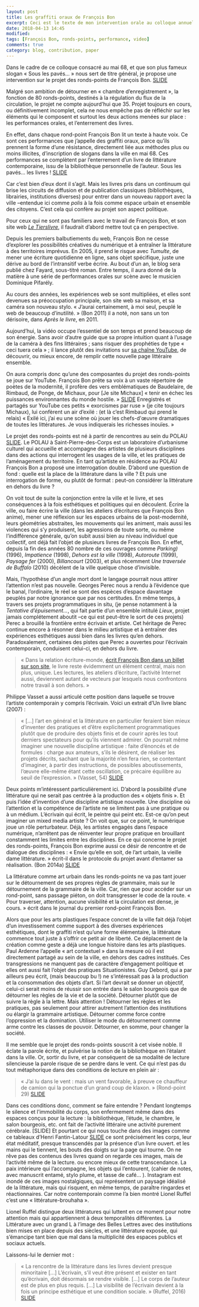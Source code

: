 ```yaml
---
layout: post
title: Les graffiti oraux de François Bon
excerpt: Ceci est le texte de mon intervention orale au colloque annuel 20th/21st French And Francophone Studies qui cette année a eu lieu à Brown, Providence, RI.
date: 2018-04-13 14:45
modified:
tags: [François Bon, ronds-points, performance, video]
comments: true
category: blog, contribution, paper
---
```


Dans le cadre de ce colloque consacré au mai 68, et que son plus fameux slogan « Sous les pavés… » nous sert de titre général, je propose une intervention sur le projet des ronds-points de François Bon. [SLIDE](https://ss4ws.github.io/blog/2018/Brown/#/1)

Malgré son ambition de détourner en « chambre d’enregistrement », la fonction de 80 ronds-points, destinés à la régulation du flux de la circulation, le projet ne compte aujourd’hui que 35. Projet toujours en cours, ou définitivement incomplet, cela ne nous empêche pas de réfléchir sur les éléments qui le composent et surtout les deux actions menées sur place : les performances orales, et l’enterrement des livres.

En effet, dans chaque rond-point François Bon lit un texte à haute voix. Ce sont ces performances que j’appelle des graffiti oraux, parce qu’ils prennent la forme d’une résistance, directement liée aux méthodes plus ou moins illicites, d’inscription de slogans dans la ville en mai 68. Ces performances se complètent par l’enterrement d’un livre de littérature contemporaine, issu de la bibliothèque personnelle de l’auteur. Sous les pavés… les livres ! [SLIDE](https://ss4ws.github.io/blog/2018/Brown/#/2)

Car c’est bien d’eux dont il s’agit. Mais les livres pris dans un continuum qui brise les circuits de diffusion et de publication classiques (bibliothèques, librairies, institutions diverses) pour entrer dans un nouveau rapport avec la ville –entendue ici comme _polis_ à la fois comme espace urbain et ensemble des citoyens. C’est cela qui confère au projet son aspect politique.  

Pour ceux qui ne sont pas familiers avec le travail de François Bon, et son site web [_Le Tierslivre_](http://www.tierslivre.net/), il faudrait d’abord mettre tout ça en perspective.

Depuis les premiers balbutiements du web, François Bon ne cesse d’explorer les possibilités créatives du numérique et à entraîner la littérature à des territoires imprévus. En 2005, il prend le risque avec _Tumulte_, de mener une écriture quotidienne en ligne, sans objet spécifique, juste une dérive au bord de l’intransitif verbe écrire. Au bout d’un an, le blog sera publié chez Fayard, sous-titré roman. Entre temps, il aura donné de la matière à une série de performances orales sur scène avec le musicien Dominique Pifarély.

Au cours des années, les expériences web se sont multipliées, et elles sont devenues sa préoccupation principale, son site web sa maison, et sa caméra son nouveau stylo. « J’aurai certainement, à moi seul, peuplé le web de beaucoup d’inutilité. » (Bon 2011) il a noté, non sans un ton dérisoire, dans _Après le livre_, en 2011.

Aujourd’hui, la vidéo occupe l’essentiel de son temps et prend beaucoup de son énergie. Sans avoir d’autre guide que sa propre intuition quant à l’usage de la caméra à des fins littéraires ; sans risquer des prophéties de type « ceci tuera cela » ; il lance plutôt des invitations sur [sa chaîne YouTube](https://www.youtube.com/user/tierslivre), de découvrir, ou mieux encore, de remplir cette nouvelle page littéraire ensemble.

On aura compris donc qu’une des composantes du projet des ronds-points se joue sur YouTube. François Bon prête sa voix à un vaste répertoire de poètes de la modernité, il profère des vers emblématiques de Baudelaire, de Rimbaud, de Ponge, de Michaux, pour [Je site Michaux] « tenir en échec les puissances environnantes du monde hostile. » [SLIDE](https://ss4ws.github.io/blog/2018/Brown/#/3) Enregistrés et partagés sur YouTube ces petits « exorcismes par ruse » (je cite toujours Michaux), lui confèrent un air d’exilé : (et là c’est Rimbaud qui prend le relais) « Exilé ici, j’ai eu une scène où jouer les chefs-d'œuvre dramatiques de toutes les littératures. Je vous indiquerais les richesses inouïes. »   

Le projet des ronds-points est né à partir de rencontres au sein du POLAU [SLIDE](https://ss4ws.github.io/blog/2018/Brown/#/4). Le POLAU à Saint-Pierre-des-Corps est un laboratoire d’urbanisme culturel qui accueille et accompagne des artistes de plusieurs disciplines dans des actions qui interrogent les usages de la ville, et les pratiques de l’aménagement du territoire. En tant qu’artiste en résidence au POLAU François Bon a proposé une interrogation double. D’abord une question de fond : quelle est la place de la littérature dans la ville ? Et puis une interrogation de forme, ou plutôt de format : peut-on considérer la littérature en dehors du livre ?

On voit tout de suite la conjonction entre la ville et le livre, et ses conséquences à la fois esthétiques et politiques qui en découlent. Écrire la ville, ou faire écrire la ville (dans les ateliers d’écritures que François Bon anime), mener une réflexion sur les espaces urbains de la post-modernité, leurs géométries abstraites, les mouvements qui les animent, mais aussi les violences qui s’y produisent, les agressions de toute sorte, ou même l’indifférence générale, qu’on subit aussi bien au niveau individuel que collectif, ont déjà fait l’objet de plusieurs livres de François Bon. En effet, depuis la fin des années 80 nombre de ces ouvrages comme _Parking)_ (1996), _Impatience_ (1998), _Dehors est la ville_ (1998), _Autoroute_ (1999), _Paysage fer_ (2000), _Billancourt_ (2003), et plus récemment _Une traversée de Buffalo_ (2010) décèlent de la ville quelque chose d’invisible.

Mais, l’hypothèse d’un angle mort dont le langage pourrait nous attirer l’attention n’est pas nouvelle. Georges Perec nous a rendu à l’évidence que le banal, l’ordinaire, le réel se sont des espèces d’espace davantage peuplés par notre ignorance que par nos certitudes. En même temps, à travers ses projets programmatiques in situ, (je pense notamment à la _Tentative d’épuisement..._, qui fait partie d’un ensemble intitulé _Lieux_, projet jamais complétement aboutit –ce qui est peut-être le sort de ces projets) Perec a brouillé la frontière entre écrivain et artiste. Cet héritage de Perec continue encore à résonner dans le milieu artistique et à entraîner des expériences esthétiques aussi bien dans les livres qu’en dehors. Paradoxalement, certaines des pistes que Perec a ouvertes pour l’écrivain contemporain, conduisent celui-ci, en dehors du livre.

> « Dans la relation écriture-monde, [écrit François Bon dans un billet sur son site](http://www.tierslivre.net/spip/spip.php?article890), le livre reste évidemment un élément central, mais non plus, unique. Les lectures, les ateliers d’écriture, l’activité Internet aussi, deviennent autant de vecteurs par lesquels nous confrontons notre travail à son dehors. »

Philippe Vasset a aussi articulé cette position dans laquelle se trouve l’artiste contemporain y compris l’écrivain. Voici un extrait d’Un livre blanc (2007) :    
> « […] l’art en général et la littérature en particulier feraient bien mieux d’inventer des pratiques et d’être explicitement programmatiques plutôt que de produire des objets finis et de courir après les tout derniers spectateurs pour qu’ils viennent admirer. On pourrait même imaginer une nouvelle discipline artistique : faite d’énoncés et de formules : charge aux amateurs, s’ils le désirent, de réaliser les projets décrits, sachant que la majorité n’en fera rien, se contentant d’imaginer, à partir des instructions, de possibles aboutissements, l’œuvre elle-même étant cette oscillation, ce précaire équilibre au seuil de l’expression. » (Vasset, 54) [SLIDE](https://ss4ws.github.io/blog/2018/Brown/#/5)

Deux points m’intéressent particulièrement ici. D’abord la possibilité d’une littérature qui ne serait pas centrée à la production des « objets finis ». Et puis l’idée d’invention d’une discipline artistique nouvelle. Une discipline où l’attention et la compétence de l’artiste ne se limitent pas à une pratique ou à un médium. L’écrivain qui écrit, le peintre qui peint etc. Est-ce qu’on peut imaginer un mixed media artiste ? On voit que, sur ce point, le numérique joue un rôle perturbateur. Déjà, les artistes engagés dans l’espace numérique, n’arrêtent pas de réinventer leur propre pratique en brouillant constamment les limites entre les disciplines. En ce qui concerne le projet des ronds-points, François Bon exprime aussi ce désir de rencontre et de dialogue des disciplines : « Envie qu’elle en soit, de l’art urbain, la vieille dame littérature. » écrit-il dans le protocole du projet avant d’entamer sa réalisation. (Bon 2014a) [SLIDE](https://ss4ws.github.io/blog/2018/Brown/#/6)

La littérature comme art urbain dans les ronds-points ne va pas tant jouer sur le détournement de ses propres règles de grammaire, mais sur le détournement de la grammaire de la ville. Car, rien que pour accéder sur un rond-point, sans passage piéton, on doit transgresser le code de la route. « Pour traverser, attention, aucune visibilité et la circulation est dense, je cours. » écrit dans le journal du premier rond-point François Bon.

Alors que pour les arts plastiques l’espace concret de la ville fait déjà l’objet d’un investissement comme support à des diverses expériences esthétiques, dont le graffiti n’est qu’une forme élémentaire, la littérature commence tout juste à s’offrir ce petit air de liberté. Ce déplacement de la création comme geste a déjà une longue histoire dans les arts plastiques. Paul Ardenne l’appelle « art contextuel » dans la mesure où il est directement partagé au sein de la ville, en dehors des cadres institués. Ces transgressions ne manquent pas de caractère d’engagement politique et elles ont aussi fait l’objet des pratiques Situationistes. Guy Debord, qui a par ailleurs peu écrit, (mais beaucoup bu !) ne s’intéressait pas à la production et la consommation des objets d’art. Si l’art devrait se donner un objectif, celui-ci serait moins de réussir son entrée dans le salon bourgeois que de détourner les règles de la vie et de la société.  Détourner plutôt que de suivre la règle à la lettre. Mais attention ! Détourner les règles et les pratiques, pas seulement pour attirer autrement l’attention des institutions ou élargir la grammaire artistique. Détourner comme force contre l’oppression et la domination. Utiliser le mode du détournement comme arme contre les classes de pouvoir. Détourner, en somme, pour changer la société.

Il me semble que le projet des ronds-points souscrit à cet visée noble. Il éclate la parole écrite, et pulvérise la notion de la bibliothèque en l’étalant dans la ville. Or, sortir du livre, et par conséquent de sa modalité de lecture silencieuse la parole risque de se perdre dans le vent. Ce qui n’est pas du tout métaphorique dans des conditions de lecture en plein air :

> « J’ai lu dans le vent : mais un vent favorable, à preuve ce chauffeur de camion qui la ponctue d’un grand coup de klaxon. » (Rond-point 29) [SLIDE](https://ss4ws.github.io/blog/2018/Brown/#/7)

Dans ces conditions donc, comment se faire entendre ? Pendant longtemps le silence et l’immobilité du corps, son enfermement même dans des espaces conçus pour la lecture : la bibliothèque, l’étude, le chambre, le salon bourgeois, etc. ont fait de l’activité littéraire une activité purement cérébrale. [SLIDE] Et pourtant ce qui nous touche dans des images comme ce tableaux d’Henri Fantin-Latour [SLIDE](https://ss4ws.github.io/blog/2018/Brown/#/8) ce sont précisément les corps, leur état méditatif, presque transcendés par la présence d’un livre ouvert. et les mains qui le tiennent, les bouts des doigts sur la page qui tourne. On ne rêve pas des contenus des livres quand on regarde ces images, mais de l’activité même de la lecture.  ou encore mieux de cette transcendance. La paix intérieure qui l’accompagne, les objets qui l’entourent, (cahier de notes, avec manuscrit entamé, stylo plume, et tasse de café… ). Instagram est inondé de ces images nostalgiques, qui représentent un paysage idéalisé de la littérature, mais qui risquent, en même temps, de paraître ringardes et réactionnaires. Car notre contemporain comme l’a bien montré Lionel Ruffel c’est une « littérature-brouhaha ».

Lionel Ruffel distingue deux littératures qui luttent en ce moment pour notre attention mais qui appartiennent à deux temporalités différentes. La Littérature avec un grand L à l’image des Belles Lettres avec des institutions bien mises en place depuis des siècles, et une littérature exposée, qui s’émancipe tant bien que mal dans la multiplicité des espaces publics et sociaux actuels.

Laissons-lui le dernier mot :
> « La rencontre de la littérature dans les livres devient presque minoritaire [...] L’écrivain, s’il veut être présent et exister en tant qu’écrivain, doit désormais se rendre visible. [...] Le corps de l’auteur est de plus en plus requis. [...] La visibilité de l’écrivain devient à la fois un principe esthétique et une condition sociale. » (Ruffel, 2016) [SLIDE](https://ss4ws.github.io/blog/2018/Brown/#/9)
